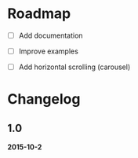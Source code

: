 # Roadmap

- [ ] Add documentation
- [ ] Improve examples
- [ ] Add horizontal scrolling (carousel)


# Changelog


## 1.0

**2015-10-2**

